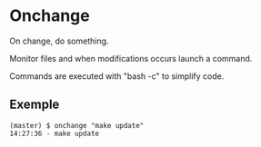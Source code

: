 # Onchange

On change, do something.

Monitor files and when modifications occurs launch a command.

Commands are executed with "bash -c" to simplify code.

## Exemple

```shell
(master) $ onchange "make update"
14:27:36 - make update
```
